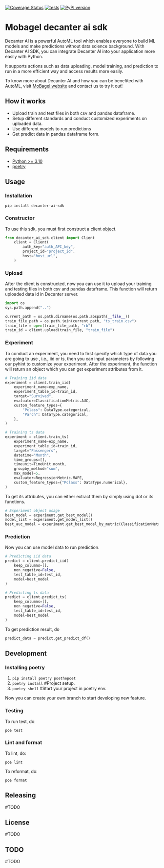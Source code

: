 [![Coverage Status](https://coveralls.io/repos/github/MoBagel/decanter-ai-sdk/badge.svg?branch=coveralls)](https://coveralls.io/github/MoBagel/decanter-ai-sdk?branch=coveralls)
[![tests](https://github.com/MoBagel/decanter-ai-sdk/workflows/main/badge.svg)](https://github.com/MoBagel/decanter-ai-sdk)
[![PyPI version](https://badge.fury.io/py/decanter-ai-sdk.svg)](https://badge.fury.io/py/decanter-ai-sdk)
# Mobagel decanter ai sdk

Decanter AI is a powerful AutoML tool which enables everyone to build ML models and make predictions without data science background. With Decanter AI SDK, you can integrate Decanter AI into your application more easily with Python.

It supports actions such as data uploading, model training, and prediction to run in a more efficient way and access results more easily.

To know more about Decanter AI and how you can be benefited with AutoML, visit [MoBagel website](https://mobagel.com/tw/) and contact us to try it out!

## How it works

- Upload train and test files in both csv and pandas dataframe.
- Setup different standards and conduct customized experiments on uploaded data.
- Use different models to run predictions
- Get predict data in pandas dataframe form.

## Requirements

- [Python >= 3.10](https://www.python.org/downloads/release/python-3100/)
- [poetry](https://python-poetry.org/)

## Usage

### Installation

`pip install decanter-ai-sdk`
### Constructor
To use this sdk, you must first construct a client object.
```python
from decanter_ai_sdk.client import Client
    client = Client(
        auth_key="auth_API_key",
        project_id="project_id",
        host="host_url",
    )
```

### Upload
After the client is constructed, now you can use it to upload your training and testing files in both csv and pandas dataframe. This function will return uploaded data id in Decanter server.
```python
import os
sys.path.append("..")

current_path = os.path.dirname(os.path.abspath(__file__))
train_file_path = os.path.join(current_path, "ts_train.csv")
train_file = open(train_file_path, "rb")
train_id = client.upload(train_file, "train_file")
```

### Experiment
To conduct an experiment, you need to first specify which type of data you are going to use , i.e., iid or ts, then you can input parameters by following our pyhint to customize your experiment.
After the experiment, the function will return an object which you can get experiment attributes from it.
```python
# Training iid data
experiment = client.train_iid(
    experiment_name=exp_name,
    experiment_table_id=train_id,
    target="Survived",
    evaluator=ClassificationMetric.AUC,
    custom_feature_types={
        "Pclass": DataType.categorical,
        "Parch": DataType.categorical,
    },
)
```

```python
# Training ts data
experiment = client.train_ts(
    experiment_name=exp_name,
    experiment_table_id=train_id,
    target="Passengers",
    datetime="Month",
    time_groups=[],
    timeunit=TimeUnit.month,
    groupby_method="sum",
    max_model=5,
    evaluator=RegressionMetric.MAPE,
    custom_feature_types={"Pclass": DataType.numerical},
)
```
To get its attributes, you can either extract them by simply using dot or its functions.
```python
# Experiment object usage
best_model = experiment.get_best_model()
model_list = experiment.get_model_list()
best_auc_model = experiment.get_best_model_by_metric(ClassificationMetric.AUC)
```
### Prediction
Now you can use model data to run prediction.
```python
# Predicting iid data
predict = client.predict_iid(
    keep_columns=[], 
    non_negative=False, 
    test_table_id=test_id, 
    model=best_model
)
```

```python
# Predicting ts data
predict = client.predict_ts(
    keep_columns=[], 
    non_negative=False, 
    test_table_id=test_id, 
    model=best_model
)
```
To get prediction result, do
```python
predict_data = predict.get_predict_df()
```
## Development

### Installing poetry

1. `pip install poetry poethepoet`
2. `poetry install` #Project setup.
3. `poetry shell` #Start your project in poetry env.

Now you can create your own branch to start developing new feature.

### Testing
To run test, do:
```
poe test
```

### Lint and format
To lint, do:
```
poe lint
```

To reformat, do:
```
poe format
```

## Releasing
#TODO

## License
#TODO

## TODO
#TODO



